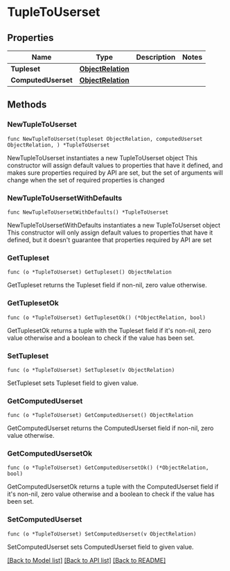 # TupleToUserset

## Properties

Name | Type | Description | Notes
------------ | ------------- | ------------- | -------------
**Tupleset** | [**ObjectRelation**](ObjectRelation.md) |  | 
**ComputedUserset** | [**ObjectRelation**](ObjectRelation.md) |  | 

## Methods

### NewTupleToUserset

`func NewTupleToUserset(tupleset ObjectRelation, computedUserset ObjectRelation, ) *TupleToUserset`

NewTupleToUserset instantiates a new TupleToUserset object
This constructor will assign default values to properties that have it defined,
and makes sure properties required by API are set, but the set of arguments
will change when the set of required properties is changed

### NewTupleToUsersetWithDefaults

`func NewTupleToUsersetWithDefaults() *TupleToUserset`

NewTupleToUsersetWithDefaults instantiates a new TupleToUserset object
This constructor will only assign default values to properties that have it defined,
but it doesn't guarantee that properties required by API are set

### GetTupleset

`func (o *TupleToUserset) GetTupleset() ObjectRelation`

GetTupleset returns the Tupleset field if non-nil, zero value otherwise.

### GetTuplesetOk

`func (o *TupleToUserset) GetTuplesetOk() (*ObjectRelation, bool)`

GetTuplesetOk returns a tuple with the Tupleset field if it's non-nil, zero value otherwise
and a boolean to check if the value has been set.

### SetTupleset

`func (o *TupleToUserset) SetTupleset(v ObjectRelation)`

SetTupleset sets Tupleset field to given value.


### GetComputedUserset

`func (o *TupleToUserset) GetComputedUserset() ObjectRelation`

GetComputedUserset returns the ComputedUserset field if non-nil, zero value otherwise.

### GetComputedUsersetOk

`func (o *TupleToUserset) GetComputedUsersetOk() (*ObjectRelation, bool)`

GetComputedUsersetOk returns a tuple with the ComputedUserset field if it's non-nil, zero value otherwise
and a boolean to check if the value has been set.

### SetComputedUserset

`func (o *TupleToUserset) SetComputedUserset(v ObjectRelation)`

SetComputedUserset sets ComputedUserset field to given value.



[[Back to Model list]](../README.md#documentation-for-models) [[Back to API list]](../README.md#documentation-for-api-endpoints) [[Back to README]](../README.md)


